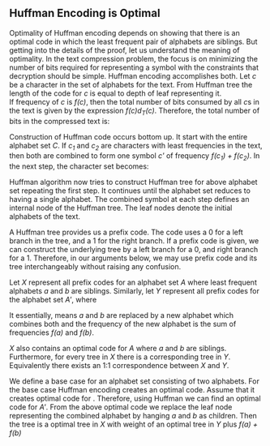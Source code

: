 ## Huffman Encoding is Optimal 

Optimality of Huffman encoding depends on showing that there is an optimal code in which the least frequent pair of alphabets are siblings. But 
getting into the details of the proof, let us understand the meaning of optimality. In the text compression problem, the focus is on minimizing the
number of bits required for representing a symbol with the constraints that decryption should be simple. Huffman encoding accomplishes both. Let <i>c</i>
be a character in the set of alphabets for the text. From Huffman tree the length of the code for <i>c</i> is equal to depth of leaf representing it.  
If frequency of <i>c</i> is <i>f(c)</i>, then the total number of bits consumed by all <i>c</i>s in the text is given by the expression <i>f(c)d<sub>T</sub>(c)</i>. Therefore, the total number of bits in the compressed text is: 
<p align="center">

</p>
Construction of Huffman code occurs bottom up. It start with the entire alphabet set <i>C</i>. If <i>c<sub>1</sub></i> and  <i>c<sub>2</sub></i> are
characters with least frequencies in the text, then both are combined to form one symbol <i>c'</i> of frequency <i>f(c<sub>1</sub>) + f(c<sub>2</sub>)</i>.
In the next step, the character set becomes:
<p align="center">

</p>
Huffman algorithm now tries to construct Huffman tree for above alphabet set  repeating the first step. It continues until the alphabet set reduces to having 
a single alphabet. The combined symbol at each step defines an internal node of the Huffman tree. The leaf nodes denote the initial alphabets of the text.

A Huffman tree provides us a prefix code. The code uses a 0 for a left branch in the tree, and a 1 for the right branch. If a prefix code is given, we 
can construct the underlying tree by a left branch for a 0, and
right branch for a 1. Therefore, in our arguments below, we may use prefix code and its tree interchangeably without raising any confusion. 

Let <i>X</i> represent all prefix codes for an alphabet set <i>A</i> where least frequent alphabets <i>a</i> and <i>b</i> are siblings. Similarly, let
<i>Y</i> represent all prefix codes for the alphabet set <i>A'</i>, where
<p align="center">

</p>
It essentially, means <i>a</i> and <i>b</i> are replaced by a new alphabet which combines both and the frequency of the new alphabet is the sum of 
frequencies <i>f(a)</i> and <i>f(b)</i>. 

<i>X</i> also contains an optimal code for <i>A</i> where <i>a</i> and <i>b</i> are siblings. Furthermore, for every tree in <i>X</i> there is a corresponding
tree in <i>Y</i>. Equivalently there exists an 1:1 correspondence between <i>X</i> and <i>Y</i>.

We define a base case for an alphabet set consisting of two alphabets. For the base case Huffman encoding creates an optimal code. Assume that it creates
optimal code for   . Therefore, using Huffman we can find an optimal code for
<i>A'</i>. From the above optimal code we replace the leaf node representing the combined alphabet    by  hanging <i>a</i> and <i>b</i> as children. 
Then the tree is a optimal tree in <i>X</i> with weight of an optimal tree in <i>Y</i> plus <i>f(a) + f(b)</i>
